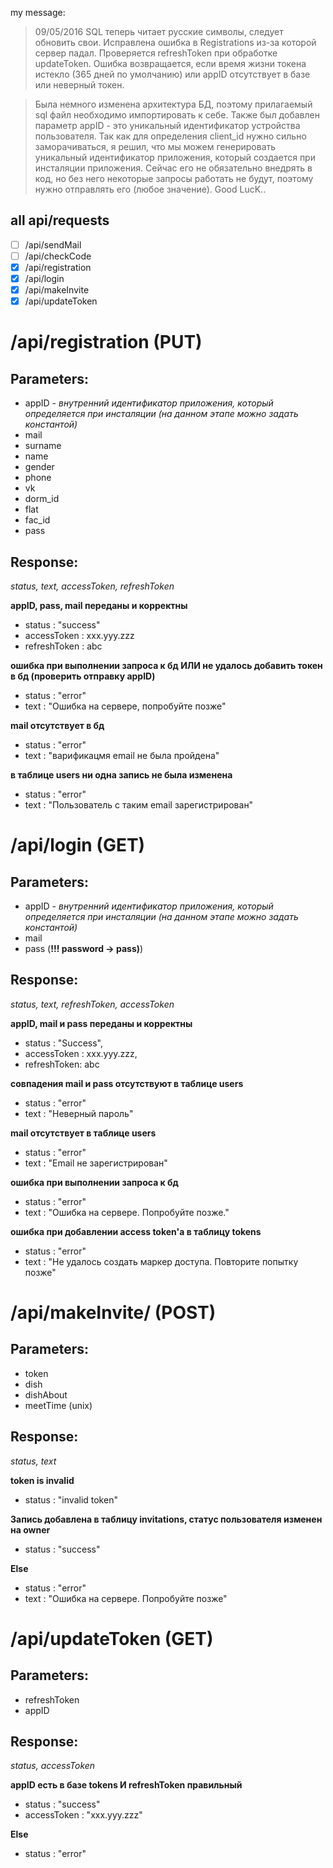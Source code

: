 my message:
> 09/05/2016 SQL теперь читает русские символы, следует обновить свои. Исправлена ошибка в Registrations из-за которой сервер падал. Проверяется refreshToken при обработке updateToken. Ошибка возвращается, если время жизни токена истекло (365 дней по умолчанию) или appID отсутствует в базе или неверный токен.   

> Была немного изменена архитектура БД, поэтому прилагаемый sql
файл необходимо импортировать к себе. Также был добавлен параметр
appID - это уникальный идентификатор устройства пользователя. Так
как для определения client_id нужно сильно заморачиваться, я решил,
что мы можем генерировать уникальный идентификатор приложения, который
создается при инсталяции приложения. Сейчас его не обязательно
внедрять в код, но без него некоторые запросы работать не будут, поэтому
нужно отправлять его (любое значение). Good LucK..

all api/requests
----------------
- [ ] /api/sendMail
- [ ] /api/checkCode
- [x] /api/registration
- [x] /api/login
- [x] /api/makeInvite
- [x] /api/updateToken

/api/registration (PUT)
=======================
Parameters:
----------
* appID - *внутренний идентификатор приложения, который определяется при инсталяции (на данном этапе можно задать константой)*
* mail
* surname
* name
* gender
* phone
* vk
* dorm_id
* flat
* fac_id
* pass

Response:
---------
*status, text, accessToken, refreshToken*

**appID, pass, mail переданы и корректны**
- status : "success"
- accessToken : xxx.yyy.zzz
- refreshToken : abc

**ошибка при выполнении запроса к бд ИЛИ не удалось добавить токен в бд (проверить отправку appID)**
- status : "error"
- text : "Ошибка на сервере, попробуйте позже"

**mail отсутствует в бд**
- status : "error"
- text : "варификацмя email не была пройдена"

**в таблице users ни одна запись не была изменена**
- status : "error"
- text : "Пользователь с таким email зарегистрирован"

/api/login (GET)
==========
Parameters:
-----------
- appID - *внутренний идентификатор приложения, который определяется при инсталяции (на данном этапе можно задать константой)*
- mail
- pass (**!!! password -> pass)**)

Response:
---------
*status, text, refreshToken, accessToken*

**appID, mail и pass переданы и корректны**
- status : "Success",
- accessToken : xxx.yyy.zzz,
- refreshToken: abc

**совпадения mail и pass отсутствуют в таблице users**
- status : "error"
- text : "Неверный пароль"

**mail отсутствует в таблице users**
- status : "error"
- text : "Email не зарегистрирован"

**ошибка при выполнении запроса к бд**
- status : "error"
- text : "Ошибка на сервере. Попробуйте позже."

**ошибка при добавлении access token'a в таблицу tokens**
- status : "error"
- text : "Не удалось создать маркер доступа. Повторите попытку позже"

/api/makeInvite/ (POST)
================
Parameters:
-----------
* token
* dish
* dishAbout
* meetTime (unix)

Response:
--------
*status, text*

**token is invalid**
- status : "invalid token"

**Запись добавлена в таблицу invitations, статус пользователя изменен на owner**
- status : "success"

**Else**
- status : "error"
- text : "Ошибка на сервере. Попробуйте позже"

/api/updateToken (GET)
================
Parameters:
----------
- refreshToken
- appID

Response:
--------
*status, accessToken*

**appID есть в базе tokens И refreshToken правильный**
- status : "success"
- accessToken : "xxx.yyy.zzz"

**Else**
- status : "error"
